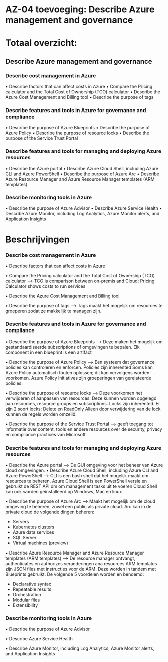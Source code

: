 # AZ-04 toevoeging: Describe Azure management and governance

# Totaal overzicht:
## Describe Azure management and governance
### Describe cost management in Azure
• Describe factors that can affect costs in Azure
• Compare the Pricing calculator and the Total Cost of Ownership (TCO) calculator
• Describe the Azure Cost Management and Billing tool
• Describe the purpose of tags
### Describe features and tools in Azure for governance and compliance
• Describe the purpose of Azure Blueprints
• Describe the purpose of Azure Policy
• Describe the purpose of resource locks
• Describe the purpose of the Service Trust Portal
### Describe features and tools for managing and deploying Azure resources
• Describe the Azure portal
• Describe Azure Cloud Shell, including Azure CLI and Azure PowerShell
• Describe the purpose of Azure Arc
• Describe Azure Resource Manager and Azure Resource Manager templates (ARM templates)
### Describe monitoring tools in Azure
• Describe the purpose of Azure Advisor
• Describe Azure Service Health
• Describe Azure Monitor, including Log Analytics, Azure Monitor alerts, and Application Insights


# Beschrijvingen
### Describe cost management in Azure
• Describe factors that can affect costs in Azure

• Compare the Pricing calculator and the Total Cost of Ownership (TCO) calculator
--> TCO is comparison between on-premis and Cloud; Pricing Calculator shows costs to run services

• Describe the Azure Cost Management and Billing tool

• Describe the purpose of tags
--> Tags maakt het mogelijk om resources te groeperen zodat ze makkelijk te managen zijn.

### Describe features and tools in Azure for governance and compliance
• Describe the purpose of Azure Blueprints
--> Deze maken het mogelijk om gestandaardiseerde subscriptions of omgevingen te bepalen.
Elk component in een blueprint is een artifact

• Describe the purpose of Azure Policy
--> Een systeem dat governance policies kan controleren en enforcen.
Policies zijn inherented
Soms kan Azure Policy automatisch fouten oplossen; dit kan vervolgens worden voorkomen.
Azure Policy Initiatives zijn groeperingen van gerelateerde policies.

• Describe the purpose of resource locks
--> Deze voorkomen het verwijderen of aanpassen van resources.
Deze kunnen worden opgelegd aan resources, resource groups en subscriptions.
Locks zijn inherented.
Er zijn 2 soort locks: Delete en ReadOnly
Alleen door verwijdering van de lock kunnen de regels worden omzeild. 

• Describe the purpose of the Service Trust Portal
--> geeft toegang tot informatie over content, tools en andere resources over de security, privacy en compliance practices van Microsoft 

### Describe features and tools for managing and deploying Azure resources
• Describe the Azure portal
--> De GUI omgeving voor het beheer van Azure cloud omgevingen.
• Describe Azure Cloud Shell, including Azure CLI and Azure PowerShell
--> CLI is een bash shell dat het mogelijk maakt om resources te beheren.
Azure Cloud Shell is een PowerShell versie en gebruikt de REST API om om management tasks uit te voeren
Cloud Shell kan ook worden geinstalleerd op Windows, Mac en linux

• Describe the purpose of Azure Arc
--> Maakt het mogelijk om de cloud omgeving te beheren, zowel een public als private cloud.
Arc kan in de private cloud de volgende dingen beheren:
- Servers
- Kubernetes clusters
- Azure data services
- SQL Server
- Virtual machines (preview)

• Describe Azure Resource Manager and Azure Resource Manager templates (ARM templates)
--> De resource manager ontvangt, authenticates en authorizes veranderingen ana resources
ARM templates zijn JSON files met instructies voor de ARM. Deze worden in tandem met Blueprints gebruikt. De volgende 5 voordelen worden en benoemd:
- Declarative syntax
- Repeatable results
- Orchestration
- Modular files
- Extensibility

### Describe monitoring tools in Azure
• Describe the purpose of Azure Advisor

• Describe Azure Service Health

• Describe Azure Monitor, including Log Analytics, Azure Monitor alerts, and Application Insights
